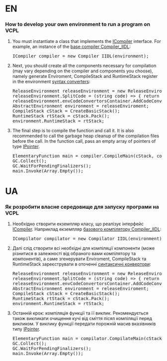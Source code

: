 <link rel="stylesheet" href="styles.css">

# EN
<h3>How to develop your own environment to run a program on VCPL</h3>

<ol>
     <li>
         You must instantiate a class that implements the <a href="/Docs/Compiler.md">ICompiler</a> interface. For example, an instance of the <a href="/Docs/Compiler.md">base compiler Compiler_IIDL</a>:
         <pre class="code">ICompiler compiler = new Compiler_IIDL(environment);</pre>
     </li>
     <li>
         Next, you should create all the <a>components</a> necessary for compilation (may vary depending on the compiler and components you choose), namely generate Enviroment, CompileStack and RuntimeStack register in the environment <a href="/Docs/SyntaxConvertor.md ">syntax converters</a>:
         <pre class="code">ReleaseEnvironment releaseEnvironment = new ReleaseEnvironment(vcplLogger);
releaseEnvironment.SplitCode = (string code) => { return code.Split("\r\n"); };
releaseEnvironment.envCodeConvertorsContainer.AddCodeConvertor("CLite", new CLiteConvertor());
AbstractEnvironment environment = releaseEnviroment;
CompileStack cStack = CreateBasicStack();
RuntimeStack rtStack = cStack.Pack();
environment.RuntimeStack = rtStack;</pre>
     </li>
     <li>
         The final step is to compile the function and call it. It is also recommended to call the garbage heap cleanup of the compilation files before the call. In the function call, pass an empty array of pointers of type <a href="/Docs/CoreComponents.md">IPointer</a>.
         <pre class="code">ElementaryFunction main = compiler.CompileMain(cStack, code, ChosenSyntax, "main");
GC.Collect();
GC.WaitForPendingFinalizers();
main.Invoke(Array.Empty<IPointer>()); </pre>
     </li>
</ol>

# UA 
<h3>Як розробити власне середовище для запуску програми на VCPL</h3>

<ol>
    <li>
        Необхідно створити екземпляр класу, що реалізує інтерфейс <a href="/Docs/Compiler.md">ICompiler</a>. Наприклад екземпляр <a href="/Docs/Compiler.md">базового компілятору Compiler_IIDL</a>: 
        <pre class="code">ICompilator compilator = new Compilator_IIDL(environment);</pre>
    </li>
    <li>
        Далі слід створити всі необхідні для компіляції <a>компоненти</a> (може різнитися в залежності від обраного вами компілятору та компонентів), а саме згенерувати Enviroment, CompileStack та RuntimeStack зареєструвати в оточенні <a href="/Docs/SyntaxConvertor.md">синтаксичні конвертори</a>: 
        <pre class="code">ReleaseEnvironment releaseEnvironment = new ReleaseEnvironment(vcplLogger); 
releaseEnvironment.SplitCode = (string code) => { return code.Split("\r\n"); }; 
releaseEnvironment.envCodeConvertorsContainer.AddCodeConvertor("CLite", new CLiteConvertor()); 
AbstractEnvironment environment = releaseEnviroment; 
CompileStack cStack = CreateBasicStack(); 
RuntimeStack rtStack = cStack.Pack(); 
environment.RuntimeStack = rtStack;</pre>
    </li>
    <li>
        Останній крок: компіляція функції та її виклик. Рекомендується також викликати очищення кучі від сміття пісял компіляції перед викликом. У виклику функції передати порожній масив вказівників типу <a href="/Docs/CoreComponents.md">IPointer</a>.
        <pre class="code">ElementaryFunction main = compilator.CompilateMain(cStack, code, ChosenSyntax, "main"); 
GC.Collect(); 
GC.WaitForPendingFinalizers(); 
main.Invoke(Array.Empty<IPointer>()); </pre>
    </li>
</ol>



